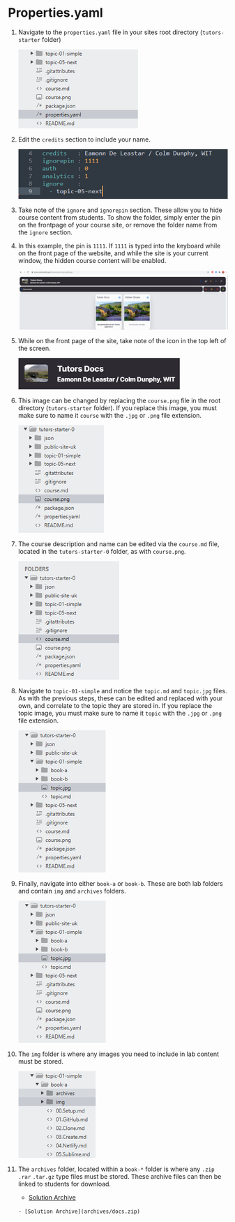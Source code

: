 # Properties.yaml

1. Navigate to the `properties.yaml` file in your sites root directory (`tutors-starter` folder)

    ![Properties](img/properties.png)

2. Edit the `credits` section to include your name.

    ![Credits](img/filecontent.png)

3. Take note of the `ignore` and `ignorepin` section. These allow you to hide course content from students. To show the folder, simply enter the pin on the frontpage of your course site, or remove the folder name from the `ignore` section.

4. In this example, the pin is `1111`. If `1111` is typed into the keyboard while on the front page of the website, and while the site is your current window, the hidden course content will be enabled.

    ![Show Hidden](img/hiddenshown.png)

5. While on the front page of the site, take note of the icon in the top left of the screen.

    ![Course Icon](img/courseimg.png)

6. This image can be changed by replacing the `course.png` file in the root directory (`tutors-starter` folder). If you replace this image, you must make sure to name it `course` with the `.jpg` or `.png` file extension.   

    ![Folder Structure](img/courseimglist.png)

7. The course description and name can be edited via the `course.md` file, located in the `tutors-starter-0` folder, as with `course.png`.

    ![Course.md](img/course.png)  

8. Navigate to `topic-01-simple` and notice the `topic.md` and `topic.jpg` files. As with the previous steps, these can be edited and replaced with your own, and correlate to the topic they are stored in. If you replace the topic image, you must make sure to name it `topic` with the `.jpg` or `.png` file extension.

    ![Topic List](img/topicimg.png)

9. Finally, navigate into either `book-a` or `book-b`. These are both lab folders and contain `img` and `archives` folders.

    ![Topic Image](img/topicimglist.png)

10. The `img` folder is where any images you need to include in lab content must be stored.

    ![Image Folder](img/imgarch.png)

11. The `archives` folder, located within a `book-*` folder is where any `.zip` `.rar` `.tar.gz` type files must be stored. These archive files can then be linked to students for download.

    - [Solution Archive](archives/docs.zip)

    `- [Solution Archive](archives/docs.zip)`

